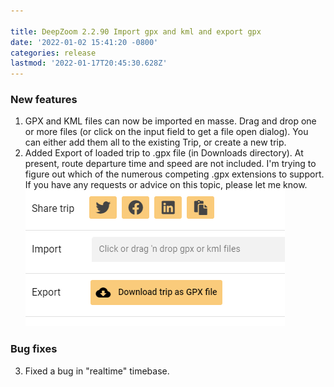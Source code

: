 ```yaml
---

title: DeepZoom 2.2.90 Import gpx and kml and export gpx
date: '2022-01-02 15:41:20 -0800'
categories: release
lastmod: '2022-01-17T20:45:30.628Z'
---
```


### New features

1. GPX and KML files can now be imported en masse.  Drag and drop one or more files (or click on the input field to get a file open dialog).
You can either add them all to the existing Trip, or create a new trip.
2. Added Export of loaded trip to .gpx file (in Downloads directory).  At present, route departure time and speed are not included.  I'm trying to figure out which of the numerous competing .gpx extensions to support.  If you have any requests or advice on this topic, please let me know.
![](/assets/images/import-export-gpx-kml.png)

### Bug fixes
3. Fixed a bug in "realtime" timebase.



